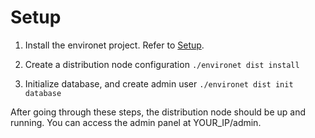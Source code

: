 # Setup

1. Install the environet project. Refer to [Setup](11_setup.md).

2. Create a distribution node configuration
   `./environet dist install`
   
3. Initialize database, and create admin user
   `./environet dist init database`

After going through these steps, the distribution node should be up and running. You can access the admin panel at YOUR_IP/admin.
